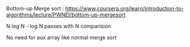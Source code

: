 Bottom-up Merge sort : https://www.coursera.org/learn/introduction-to-algorithms/lecture/PWNEl/bottom-up-mergesort

N log N - log N passes with N comparision

No need for aux array like normal merge sort